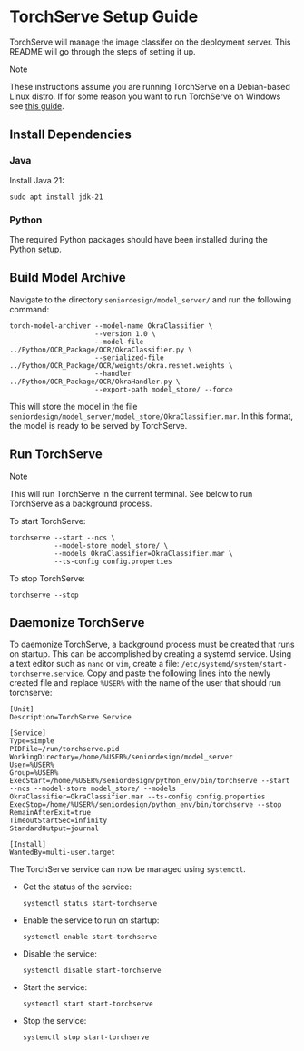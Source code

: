 # TorchServe Setup Guide

TorchServe will manage the image classifer on the deployment server.
This README will go through the steps of setting it up.

> [!NOTE]
> These instructions assume you are running TorchServe on a Debian-based Linux distro.
> If for some reason you want to run TorchServe on Windows see
> [this guide](https://pytorch.org/serve/torchserve_on_win_native.html).

## Install Dependencies

### Java

Install Java 21:

`sudo apt install jdk-21`

### Python

The required Python packages should have been installed during the
[Python setup](../Python#server-installation).

## Build Model Archive

Navigate to the directory `seniordesign/model_server/` and run the following command:

```
torch-model-archiver --model-name OkraClassifier \
                     --version 1.0 \
                     --model-file ../Python/OCR_Package/OCR/OkraClassifier.py \
                     --serialized-file ../Python/OCR_Package/OCR/weights/okra.resnet.weights \
                     --handler ../Python/OCR_Package/OCR/OkraHandler.py \
                     --export-path model_store/ --force
```

This will store the model in the file 
`seniordesign/model_server/model_store/OkraClassifier.mar`.
In this format, the model is ready to be served by TorchServe.

## Run TorchServe

> [!NOTE]
> This will run TorchServe in the current terminal.
> See below to run TorchServe as a background process.

To start TorchServe:

```
torchserve --start --ncs \
           --model-store model_store/ \
           --models OkraClassifier=OkraClassifier.mar \
           --ts-config config.properties
```

To stop TorchServe:

`torchserve --stop`

## Daemonize TorchServe

To daemonize TorchServe, a background process must be created
that runs on startup. This can be accomplished by creating a
systemd service. Using a text editor such as `nano` or `vim`,
create a file: `/etc/systemd/system/start-torchserve.service`.
Copy and paste the following lines into the newly created file and
replace `%USER%` with the name of the user that should run
torchserve:

```
[Unit]
Description=TorchServe Service

[Service]
Type=simple
PIDFile=/run/torchserve.pid
WorkingDirectory=/home/%USER%/seniordesign/model_server
User=%USER%
Group=%USER%
ExecStart=/home/%USER%/seniordesign/python_env/bin/torchserve --start --ncs --model-store model_store/ --models OkraClassifier=OkraClassifier.mar --ts-config config.properties
ExecStop=/home/%USER%/seniordesign/python_env/bin/torchserve --stop
RemainAfterExit=true
TimeoutStartSec=infinity
StandardOutput=journal

[Install]
WantedBy=multi-user.target
```

The TorchServe service can now be managed using `systemctl`.

- Get the status of the service:

    `systemctl status start-torchserve`

- Enable the service to run on startup:

    `systemctl enable start-torchserve`

- Disable the service:

    `systemctl disable start-torchserve`

- Start the service:

    `systemctl start start-torchserve`

- Stop the service:

    `systemctl stop start-torchserve`
